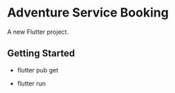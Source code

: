 # Adventure Service Booking

A new Flutter project.

## Getting Started

- flutter pub get

- flutter run
